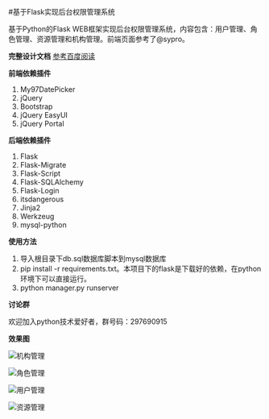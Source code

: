 #基于Flask实现后台权限管理系统

基于Python的Flask WEB框架实现后台权限管理系统，内容包含：用户管理、角色管理、资源管理和机构管理。前端页面参考了@sypro。


**完整设计文档**
[参考百度阅读](https://yuedu.baidu.com/ebook/8e8853732e60ddccda38376baf1ffc4fff47e278)

**前端依赖插件**

 1. My97DatePicker
 2. jQuery
 3. Bootstrap
 4. jQuery EasyUI
 5. jQuery Portal
 

**后端依赖插件**

 1. Flask
 2. Flask-Migrate
 3. Flask-Script
 4. Flask-SQLAlchemy
 5. Flask-Login
 6. itsdangerous
 7. Jinja2
 8. Werkzeug
 9. mysql-python

**使用方法**

1. 导入根目录下db.sql数据库脚本到mysql数据库
2. pip install -r requirements.txt。本项目下的flask是下载好的依赖，在python环境下可以直接运行。
3. python manager.py runserver
 
**讨论群**

欢迎加入python技术爱好者，群号码：297690915

**效果图**

![机构管理](http://images2017.cnblogs.com/blog/987815/201709/987815-20170916130952719-966287735.png)

![角色管理](http://images2017.cnblogs.com/blog/987815/201709/987815-20170916131019532-504783562.png)

![用户管理](http://images2017.cnblogs.com/blog/987815/201709/987815-20170916131029438-1012038485.png)

![资源管理](http://images2017.cnblogs.com/blog/987815/201709/987815-20170916131040344-1829634002.png)